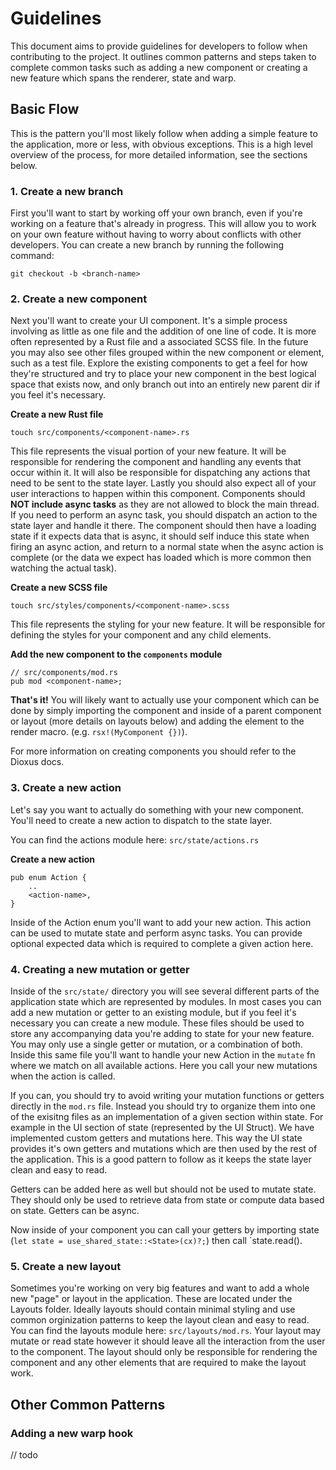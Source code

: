 # Guidelines

This document aims to provide guidelines for developers to follow when contributing to the project. It outlines common patterns and steps taken to complete common tasks such as adding a new component or creating a new feature which spans the renderer, state and warp.

## Basic Flow

This is the pattern you'll most likely follow when adding a simple feature to the application, more or less, with obvious exceptions. This is a high level overview of the process, for more detailed information, see the sections below.


### 1. Create a new branch
First you'll want to start by working off your own branch, even if you're working on a feature that's already in progress. This will allow you to work on your own feature without having to worry about conflicts with other developers. You can create a new branch by running the following command:

    git checkout -b <branch-name>

### 2. Create a new component
Next you'll want to create your UI component. It's a simple process involving as little as one file and the addition of one line of code. It is more often represented by a Rust file and a associated SCSS file. In the future you may also see other files grouped within the new component or element, such as a test file. Explore the existing components to get a feel for how they're structured and try to place your new component in the best logical space that exists now, and only branch out into an entirely new parent dir if you feel it's necessary.

**Create a new Rust file**

    touch src/components/<component-name>.rs

This file represents the visual portion of your new feature. It will be responsible for rendering the component and handling any events that occur within it. It will also be responsible for dispatching any actions that need to be sent to the state layer. Lastly you should also expect all of your user interactions to happen within this component. Components should **NOT include async tasks** as they are not allowed to block the main thread. If you need to perform an async task, you should dispatch an action to the state layer and handle it there. The component should then have a loading state if it expects data that is async, it should self induce this state when firing an async action, and return to a normal state when the async action is complete (or the data we expect has loaded which is more common then watching the actual task).

**Create a new SCSS file**

    touch src/styles/components/<component-name>.scss

This file represents the styling for your new feature. It will be responsible for defining the styles for your component and any child elements. 

**Add the new component to the `components` module**

    // src/components/mod.rs
    pub mod <component-name>;

**That's it!**
You will likely want to actually use your component which can be done by simply importing the component and inside of a parent component or layout (more details on layouts below) and adding the element to the render macro. (e.g. `rsx!(MyComponent {})`).

For more information on creating components you should refer to the Dioxus docs.

### 3. Create a new action
Let's say you want to actually do something with your new component. You'll need to create a new action to dispatch to the state layer.

You can find the actions module here: `src/state/actions.rs`

**Create a new action**

    pub enum Action {
        ..
        <action-name>,
    }

Inside of the Action enum you'll want to add your new action. This action can be used to mutate state and perform async tasks. You can provide optional expected data which is required to complete a given action here.

### 4. Creating a new mutation or getter

Inside of the `src/state/` directory you will see several different parts of the application state which are represented by modules. In most cases you can add a new mutation or getter to an existing module, but if you feel it's necessary you can create a new module. These files should be used to store any accompanying data you're adding to state for your new feature. You may only use a single getter or mutation, or a combination of both. Inside this same file you'll want to handle your new Action in the `mutate` fn where we match on all available actions. Here you call your new mutations when the action is called.  

If you can, you should try to avoid writing your mutation functions or getters directly in the `mod.rs` file. Instead you should try to organize them into one of the exisitng files as an implementation of a given section within state. For example in the UI section of state (represented by the UI Struct). We have implemented custom getters and mutations here. This way the UI state provides it's own getters and mutations which are then used by the rest of the application. This is a good pattern to follow as it keeps the state layer clean and easy to read.

Getters can be added here as well but should not be used to mutate state. They should only be used to retrieve data from state or compute data based on state. Getters can be async.

Now inside of your component you can call your getters by importing state (`let state = use_shared_state::<State>(cx)?;`) then call `state.read().

### 5. Create a new layout

Sometimes you're working on very big features and want to add a whole new "page" or layout in the application. These are located under the Layouts folder. Ideally layouts should contain minimal styling and use common orginization patterns to keep the layout clean and easy to read. You can find the layouts module here: `src/layouts/mod.rs`. Your layout may mutate or read state however it should leave all the interaction from the user to the component. The layout should only be responsible for rendering the component and any other elements that are required to make the layout work.

## Other Common Patterns

### Adding a new warp hook

// todo